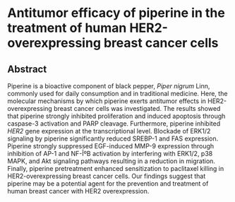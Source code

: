 # Antitumor efficacy of piperine in the treatment of human HER2-overexpressing breast cancer cells

## Abstract

Piperine is a bioactive component of black pepper, _Piper nigrum_ Linn, commonly used for daily consumption and in traditional medicine. Here, the molecular mechanisms by which piperine exerts antitumor effects in HER2-overexpressing breast cancer cells was investigated. The results showed that piperine strongly inhibited proliferation and induced apoptosis through caspase-3 activation and PARP cleavage. Furthermore, piperine inhibited _HER2_ gene expression at the transcriptional level. Blockade of ERK1/2 signaling by piperine significantly reduced SREBP-1 and FAS expression. Piperine strongly suppressed EGF-induced MMP-9 expression through inhibition of AP-1 and NF-ÎºB activation by interfering with ERK1/2, p38 MAPK, and Akt signaling pathways resulting in a reduction in migration. Finally, piperine pretreatment enhanced sensitization to paclitaxel killing in HER2-overexpressing breast cancer cells. Our findings suggest that piperine may be a potential agent for the prevention and treatment of human breast cancer with HER2 overexpression.